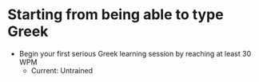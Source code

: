 # Starting from being able to type Greek
- Begin your first serious Greek learning session by reaching at least 30 WPM 
  - Current: Untrained